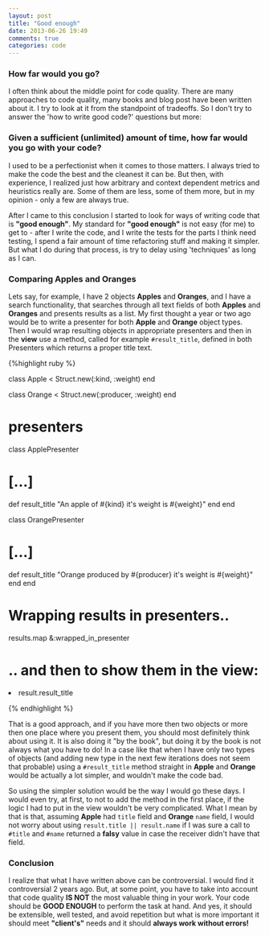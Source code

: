 ```yaml
---
layout: post
title: "Good enough"
date: 2013-06-26 19:49
comments: true
categories: code
---
```


### How far would you go?

I often think about the middle point for code quality. There are many approaches to code quality, many books and blog post have been written about it. I try to look at it from the standpoint of tradeoffs. So I don't try to answer the 'how to write good code?' questions but more:

### Given a sufficient (unlimited) amount of time, how far would you go with your code?

I used to be a perfectionist when it comes to those matters. I always tried to make the code the best and the cleanest it can be. But then, with experience, I realized just how arbitrary and context dependent metrics and heuristics really are. Some of them are less, some of them more, but in my opinion - only a few are always true.

After I came to this conclusion I started to look for ways of writing code that is __"good enough"__. My standard for __"good enough"__ is not easy (for me) to get to - after I write the code, and I write the tests for the parts I think need testing, I spend a fair amount of time refactoring stuff and making it simpler. But what I do during that process, is try to delay using 'techniques' as long as I can.

### Comparing Apples and Oranges

Lets say, for example, I have 2 objects **Apples** and **Oranges**, and I have a search functionality, that searches through all text fields of both **Apples** and **Oranges** and presents results as a list. My first thought a year or two ago would be to write a presenter for both **Apple** and **Orange** object types. Then I would wrap resulting objects in appropriate presenters and then in the __view__ use a method, called for example `#result_title`, defined in both Presenters which returns a proper title text.

{%highlight ruby %}

class Apple < Struct.new(:kind, :weight)
end

class Orange < Struct.new(:producer, :weight)
end

# presenters
class ApplePresenter
  # [...]
  def result_title
    "An apple of #{kind} it's weight is #{weight}"
  end
end

class OrangePresenter
  # [...]
  def result_title
    "Orange produced by #{producer} it's weight is #{weight}"
  end
end



# Wrapping results in presenters..
results.map &:wrapped_in_presenter

# .. and then to show them in the view:
<li>result.result_title</li>

{% endhighlight %}

That is a good approach, and if you have more then two objects or more then one place where you present them, you should most definitely think about using it. It is also doing it "by the book", but doing it by the book is not always what you have to do! In a case like that when I have only two types of objects (and adding new type in the next few iterations does not seem that probable) using a `#result_title` method straight in **Apple** and **Orange** would be actually a lot simpler, and wouldn't make the code bad.

So using the simpler solution would be the way I would go these days. I would even try, at first, to not to add the method in the first place, if the logic I had to put in the view wouldn't be very complicated. What I mean by that is that, assuming **Apple** had `title` field and **Orange** `name` field, I would not worry about using `result.title || result.name` if I was sure a call to `#title` and `#name` returned a __falsy__ value in case the receiver didn't have that field.

### Conclusion

I realize that what I have written above can be controversial. I would find it controversial 2 years ago. But, at some point, you have to take into account that code quality __IS NOT__ the most valuable thing in your work. Your code should be __GOOD ENOUGH__ to perform the task at hand. And yes, it should be extensible, well tested, and avoid repetition but what is more important it should meet __"client's"__ needs and it should __always work without errors!__
